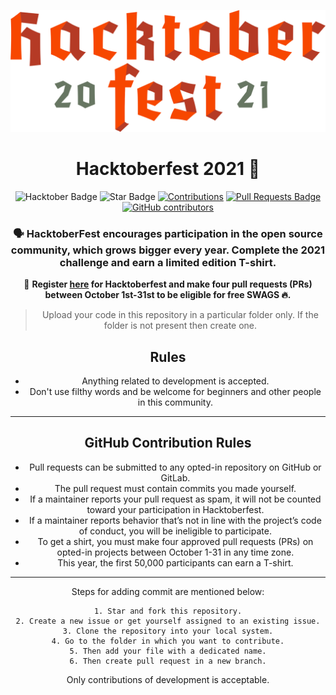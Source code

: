 ![](/logo/hacktoberfest-2021.png)  
<h1 align="center"> Hacktoberfest 2021 🎉</h1>

<div align="center">
<img src="https://img.shields.io/badge/hacktoberfest-2021-blueviolet" alt="Hacktober Badge"/>
 <img src="https://img.shields.io/static/v1?label=%F0%9F%8C%9F&message=If%20Useful&style=style=flat&color=BC4E99" alt="Star Badge"/>
 <a href="https://github.com/dudenayak" ><img src="https://img.shields.io/badge/Contributions-welcome-violet.svg?style=flat&logo=git" alt="Contributions" /></a>
<a href="https://github.com/dudenayak/[Dev-Project](https://github.com/dudenayak/Dev-Project)/pulls"><img src="https://img.shields.io/github/issues-pr/open-for-everyone/HacktoberFest-2021" alt="Pull Requests Badge"/></a>
<a href="https://github.com/dudenayak/Dev-Project/graphs/contributors"><img alt="GitHub contributors" src="https://img.shields.io/github/contributors/open-for-everyone/HacktoberFest-2021?color=2b9348"></a>


### 🗣 HacktoberFest encourages participation in the open source community, which grows bigger every year. Complete the 2021 challenge and earn a limited edition T-shirt.

📢 **Register [here](https://hacktoberfest.digitalocean.com) for Hacktoberfest and make four pull requests (PRs) between October 1st-31st to be eligible for free SWAGS 🔥.**


> Upload your code in this repository in a particular folder only. If the folder is not present then create one.

## Rules
- Anything related to development is accepted.
- Don't use filthy words and be welcome for beginners and other people in this community.

---

## GitHub Contribution Rules
- Pull requests can be submitted to any opted-in repository on GitHub or GitLab.
- The pull request must contain commits you made yourself.
- If a maintainer reports your pull request as spam, it will not be counted toward your participation in Hacktoberfest.
- If a maintainer reports behavior that’s not in line with the project’s code of conduct, you will be ineligible to participate.
- To get a shirt, you must make four approved pull requests (PRs) on opted-in projects between October 1-31 in any time zone.
- This year, the first 50,000 participants can earn a T-shirt.
---

Steps for adding commit are mentioned below:

    1. Star and fork this repository.
    2. Create a new issue or get yourself assigned to an existing issue.
    3. Clone the repository into your local system.
    4. Go to the folder in which you want to contribute.
    5. Then add your file with a dedicated name.
    6. Then create pull request in a new branch.

<!-- markdownlint-enable -->
<!-- prettier-ignore-end -->
<!-- ALL-CONTRIBUTORS-LIST:END -->

Only contributions of development is acceptable.
